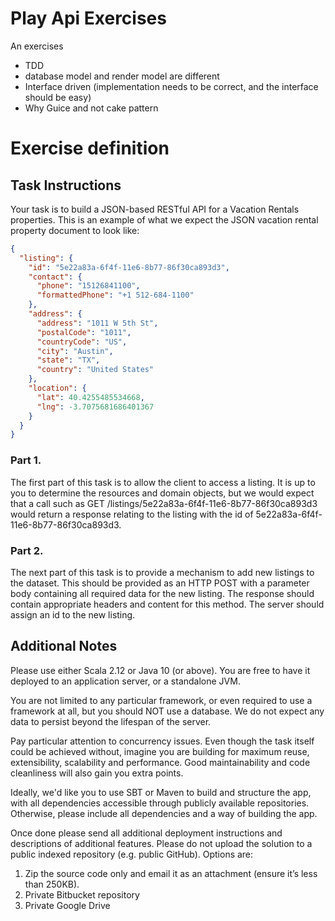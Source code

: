 # Play Api Exercises

An exercises


* TDD
* database model and render model are different
* Interface driven (implementation needs to be correct, and the interface should be easy)
* Why Guice and not cake pattern

# Exercise definition

## Task Instructions

Your task is to build a JSON-based RESTful API for a Vacation Rentals properties.
This is an example of what we expect the JSON vacation rental property document to look
like:

```json
{
  "listing": {
    "id": "5e22a83a-6f4f-11e6-8b77-86f30ca893d3",
    "contact": {
      "phone": "15126841100",
      "formattedPhone": "+1 512-684-1100"
    },
    "address": {
      "address": "1011 W 5th St",
      "postalCode": "1011",
      "countryCode": "US",
      "city": "Austin",
      "state": "TX",
      "country": "United States"
    },
    "location": {
      "lat": 40.4255485534668,
      "lng": -3.7075681686401367
    }
  }
}
```


### Part 1.

The first part of this task is to allow the client to access a listing. It
is up to you to determine the resources and domain objects, but we would
expect that a call such as GET /listings/5e22a83a-6f4f-11e6-8b77-86f30ca893d3 would return a response relating
to the listing with the id of 5e22a83a-6f4f-11e6-8b77-86f30ca893d3.

### Part 2.

The next part of this task is to provide a mechanism to add new listings to
the dataset. This should be provided as an HTTP POST with a parameter body
containing all required data for the new listing. The response should
contain appropriate headers and content for this method. The server should
assign an id to the new listing.

## Additional Notes

Please use either Scala 2.12 or Java 10 (or above). You are free to have it deployed to an application server,
or a standalone JVM.

You are not limited to any particular framework, or even required to use a
framework at all, but you should NOT use a database. We do not expect any data
to persist beyond the lifespan of the server.

Pay particular attention to concurrency issues. Even though the task itself could be achieved
without, imagine you are building for maximum reuse, extensibility, scalability and performance.
Good maintainability and code cleanliness will also gain you extra points.

Ideally, we'd like you to use SBT or Maven to build and structure the app,
with all dependencies accessible through publicly available repositories.
Otherwise, please include all dependencies and a way of building the app.

Once done please send all additional deployment instructions and descriptions of additional features.
Please do not upload the solution to a public indexed repository (e.g. public GitHub). Options are:
1) Zip the source code only and email it as an attachment (ensure it’s less than 250KB).
2) Private Bitbucket repository
3) Private Google Drive

